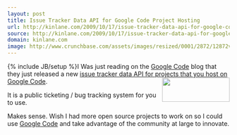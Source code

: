 ```yaml
---
layout: post
title: Issue Tracker Data API for Google Code Project Hosting
url: http://kinlane.com/2009/10/17/issue-tracker-data-api-for-google-code-project-hosting/
source: http://kinlane.com/2009/10/17/issue-tracker-data-api-for-google-code-project-hosting/
domain: kinlane.com
image: http://www.crunchbase.com/assets/images/resized/0001/2872/12872v1-max-450x450.png
---
```

{% include JB/setup %}I Was just reading on the <a href="http://code.google.com">Google Code</a> blog that they just released a new <a href="http://googlecode.blogspot.com/2009/10/issue-tracker-data-api-for-project.html">issue tracker data API for projects that you host on Google Code</a>.<img title="Image representing Google Code as depicted in ..." src="http://www.crunchbase.com/assets/images/resized/0001/2872/12872v1-max-450x450.png" alt="" width="153" height="55" align="right" /><p></p>
It is a public ticketing / bug tracking system for you to use.<p></p>
Makes sense. Wish I had more open source projects to work on so I could use <a href="http://code.google.com">Google Code</a> and take advantage of the community at large to innovate.
